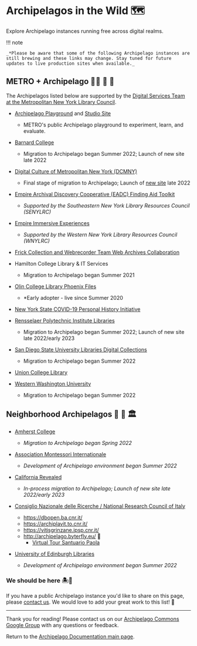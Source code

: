 # Archipelagos in the Wild 🗺️ 

Explore Archipelago instances running free across digital realms.

!!! note

    _*Please be aware that some of the following Archipelago instances are still brewing and these links may change. Stay tuned for future updates to live production sites when available._


## METRO + Archipelago 🧑‍🌾 🐝 🍓

The Archipelagos listed below are supported by the [Digital Services Team at the Metropolitan New York Library Council](https://metro.org/digital-services).

- [Archipelago Playground](http://play.archipelago.nyc) and [Studio Site](https://studio.archipelago.nyc/)
    - METRO's public Archipelago playground to experiment, learn, and evaluate.

- [Barnard College](https://digitalcollections.barnard.edu/)
    - Migration to Archipelago began Summer 2022; Launch of new site late 2022

- [Digital Culture of Metropolitan New York (DCMNY)](http://dcmny.org)
    - Final stage of migration to Archipelago; Launch of [new site](https://dev.dcmny.org) late 2022

- [Empire Archival Discovery Cooperative (EADC) Finding Aid Toolkit](https://archipelago.senylrc.org/documentation)
    - _Supported by the Southeastern New York Library Resources Council (SENYLRC)_   

- [Empire Immersive Experiences](https://esie.space)
    - _Supported by the Western New York Library Resources Council (WNYLRC)_    

- [Frick Collection and Webrecorder Team Web Archives Collaboration](https://webarchive.archipelago.nyc)

- Hamilton College Library & IT Services
    - Migration to Archipelago began Summer 2021

- [Olin College Library Phoenix Files](https://phoenixfiles.olin.edu)
    - *Early adopter - live since Summer 2020

- [New York State COVID-19 Personal History Initiative](https://www.nyspersonalhistory.com)

- [Rensselaer Polytechnic Institute Libraries](https://library.rpi.edu/)
    - Migration to Archipelago began Summer 2022; Launch of new site late 2022/early 2023

- [San Diego State University Libraries Digital Collections](https://library.sdsu.edu/find/digital-collections) 
    - Migration to Archipelago began Summer 2022

- [Union College Library](https://arches.union.edu)

- [Western Washington University](https://library.wwu.edu/)
    - Migration to Archipelago began Summer 2022


## Neighborhood Archipelagos 🏡 🏫 🏛️ 

- [Amherst College](https://acdc.amherst.edu)
    - _Migration to Archipelago began Spring 2022_

- [Association Montessori Internationale](https://montessori-ami.org/)

    - _Development of Archipelago environment began Summer 2022_

- [California Revealed](https://repository.californiarevealed.org/)

    - _In-process migration to Archipelago; Launch of new site late 2022/early 2023_

- [Consiglio Nazionale delle Ricerche / National Research Council of Italy](https://www.cnr.it/)
    - https://dbopen.ba.cnr.it/
    - https://archiplavit.to.cnr.it/
    - https://vitisgrinzane.ipsp.cnr.it/
    - http://archipelago.byterfly.eu/ 🦋
        - [Virtual Tour Santuario Paola](http://archipelago.byterfly.eu/do/5aea0a3f-cf03-40cc-9611-924dea1fd806)

- [University of Edinburgh Libraries](https://www.ed.ac.uk/information-services/library-museum-gallery)

    - _Development of Archipelago environment began Summer 2022_


### We should be here 🏝️📍

If you have a public Archipelago instance you'd like to share on this page, please [contact us](mailto:repositorysupport@metro.org). We would love to add your great work to this list! 💚 

---

Thank you for reading! Please contact us on our [Archipelago Commons Google Group](https://groups.google.com/forum/#!forum/archipelago-commons) with any questions or feedback.

Return to the [Archipelago Documentation main page](index.md).


